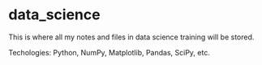 # data_science

This is where all my notes and files in data science training will be stored.

Techologies:
  Python, NumPy, Matplotlib, Pandas, SciPy, etc.
